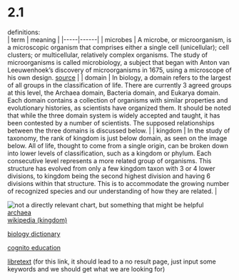# 2.1
definitions:		
| term | meaning |
|-----|------|
| microbes | A microbe, or microorganism, is a microscopic organism that comprises either a single cell (unicellular); cell clusters; or multicellular, relatively complex organisms. The study of microorganisms is called microbiology, a subject that began with Anton van Leeuwenhoek’s discovery of microorganisms in 1675, using a microscope of his own design. [source](https://bio.libretexts.org/Courses/Universiti_Putra_Malaysia/ESC4103_-_Environmental_Microbiology_(Universiti_Putra_Malaysia)/01%3A_Main_concepts_and_history/1.01%3A_Defining_Microbes) |
| domain | In biology, a domain refers to the largest of all groups in the classification of life. There are currently 3 agreed groups at this level, the Archaea domain, Bacteria domain, and Eukarya domain. Each domain contains a collection of organisms with similar properties and evolutionary histories, as scientists have organized them. It should be noted that while the three domain system is widely accepted and taught, it has been contested by a number of scientists. The supposed relationships between the three domains is discussed below. |
| kingdom | In the study of taxonomy, the rank of kingdom is just below domain, as seen on the image below. All of life, thought to come from a single origin, can be broken down into lower levels of classification, such as a kingdom or phylum. Each consecutive level represents a more related group of organisms. This structure has evolved from only a few kingdom taxon with 3 or 4 lower divisions, to kingdom being the second highest division and having 6 divisions within that structure. This is to accommodate the growing number of recognized species and our understanding of how they are related. |			  


![ not a directly relevant chart, but something that might be helpful ](https://cdn-acgla.nitrocdn.com/bvIhcJyiWKFqlMsfAAXRLitDZjWdRlLX/assets/static/optimized/rev-5131b73/wp-content/uploads/2019/04/Domain-Biology-154x300.jpg)				  
[archaea](https://microbiologysociety.org/why-microbiology-matters/what-is-microbiology/archaea.html#:~:text=Archaea%20are%20a%20group%20of,of%20organisms%20are%20called%20extremophiles.)            
[wikipedia (kingdom)](https://en.wikipedia.org/wiki/Kingdom_(biology))              

[biology dictionary](https://biologydictionary.net/domain/)						

[cognito education](https://www.youtube.com/watch?v=Xzy4Ze93G3g&list=PLidqqIGKox7X5UFT-expKIuR-i-BN3Q1g)				

[libretext](https://bio.libretexts.org/Special:Search?qid=&fpid=230&fpth=&query=domain+and+kingdom+of+microbes&type=wiki) (for this link, it should lead to a no result page, just input some keywords and we should get what we are looking for)					
